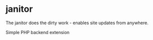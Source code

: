 janitor
=====

The janitor does the dirty work - enables site updates from anywhere.

Simple PHP backend extension